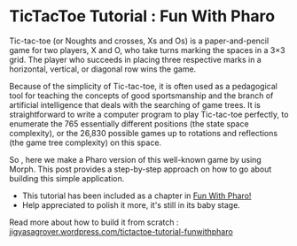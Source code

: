 # TicTacToe Tutorial : Fun With Pharo

Tic-tac-toe (or Noughts and crosses, Xs and Os) is a paper-and-pencil game for two players, X and O, who take turns marking the spaces in a 3×3 grid. The player who succeeds in placing three respective marks in a horizontal, vertical, or diagonal row wins the game.

Because of the simplicity of Tic-tac-toe, it is often used as a pedagogical tool for teaching the concepts of good sportsmanship and the branch of artificial intelligence that deals with the searching of game trees. It is straightforward to write a computer program to play Tic-tac-toe perfectly, to enumerate the 765 essentially different positions (the state space complexity), or the 26,830 possible games up to rotations and reflections (the game tree complexity) on this space.

So , here we make a Pharo version of this well-known game by using Morph. This post provides a step-by-step approach on how to go about building this simple application.

* This tutorial has been included as a chapter in  [Fun With Pharo!](https://github.com/SquareBracketAssociates/FunWithPharo/tree/master/TicTacToe)
* Help appreciated to polish it more, it's still in its baby stage.

Read more about how to build it from scratch : [jigyasagrover.wordpress.com/tictactoe-tutorial-funwithpharo](https://jigyasagrover.wordpress.com/2015/04/06/tictactoe-tutorial-funwithpharo/)
